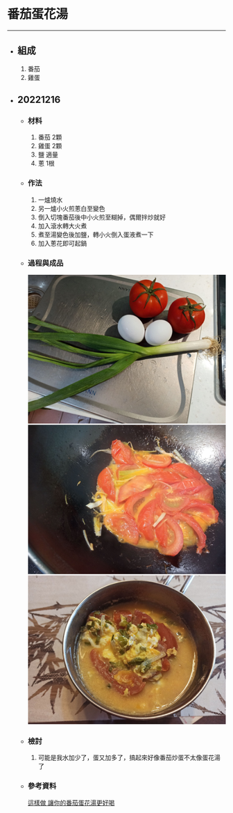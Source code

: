 # 番茄蛋花湯
---
+ ## 組成
  1. 番茄
  2. 雞蛋

+ ## 20221216
  + ### 材料
    1. 番茄 2顆
    2. 雞蛋 2顆
    3. 鹽 適量
    4. 蔥 1根
  
  + ### 作法
    1. 一爐燒水
    2. 另一爐小火煎蔥白至變色
    3. 倒入切塊番茄後中小火煎至糊掉，偶爾拌炒就好
    4. 加入滾水轉大火煮
    5. 煮至湯變色後加鹽，轉小火倒入蛋液煮一下
    6. 加入蔥花即可起鍋
  
  + ### 過程與成品
    ![](../../Image/20221216_1.jpg)
    ![](../../Image/20221216_2.jpg)
    ![](../../Image/20221216_3.jpg)
  
  + ### 檢討
    1. 可能是我水加少了，蛋又加多了，搞起來好像番茄炒蛋不太像蛋花湯了
  
  + ### 參考資料
    [這樣做 讓你的番茄蛋花湯更好喝](https://youtu.be/8UwG-ml2vgo)